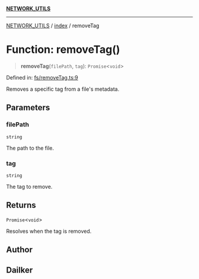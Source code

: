 [**NETWORK_UTILS**](../../README.md)

***

[NETWORK_UTILS](../../README.md) / [index](../README.md) / removeTag

# Function: removeTag()

> **removeTag**(`filePath`, `tag`): `Promise`\<`void`\>

Defined in: [fs/removeTag.ts:9](https://github.com/dailker/everyutil/blob/26e2bb73429918cf0d08899e9efd90b82a42c92e/src/fs/removeTag.ts#L9)

Removes a specific tag from a file's metadata.

## Parameters

### filePath

`string`

The path to the file.

### tag

`string`

The tag to remove.

## Returns

`Promise`\<`void`\>

Resolves when the tag is removed.

## Author

## Dailker

